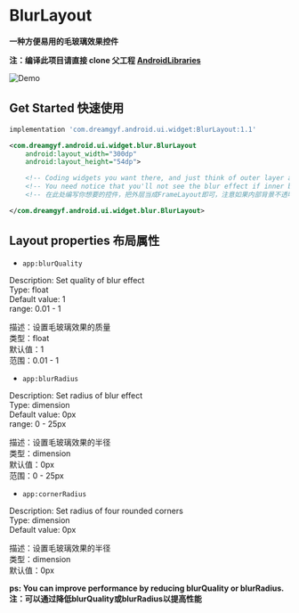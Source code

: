 # BlurLayout

**一种方便易用的毛玻璃效果控件**

**注：编译此项目请直接 clone 父工程 [AndroidLibraries](https://github.com/dreamgyf/AndroidLibraries)**

![Demo](./BlurLayout.gif)

## Get Started 快速使用

```groovy
implementation 'com.dreamgyf.android.ui.widget:BlurLayout:1.1'
```

```xml
<com.dreamgyf.android.ui.widget.blur.BlurLayout
    android:layout_width="300dp"
    android:layout_height="54dp">

    <!-- Coding widgets you want there, and just think of outer layer as FrameLayout. -->
    <!-- You need notice that you'll not see the blur effect if inner background is opaque. -->
    <!-- 在此处编写你想要的控件，把外层当成FrameLayout即可，注意如果内部背景不透明的话是看不到毛玻璃效果的 -->

</com.dreamgyf.android.ui.widget.blur.BlurLayout>
```

## Layout properties 布局属性

- `app:blurQuality`

Description: Set quality of blur effect\
Type: float\
Default value: 1\
range: 0.01 - 1

描述：设置毛玻璃效果的质量\
类型：float\
默认值：1\
范围：0.01 - 1

- `app:blurRadius`

Description: Set radius of blur effect\
Type: dimension\
Default value: 0px\
range: 0 - 25px

描述：设置毛玻璃效果的半径\
类型：dimension\
默认值：0px\
范围：0 - 25px

- `app:cornerRadius`

Description: Set radius of four rounded corners\
Type: dimension\
Default value: 0px

描述：设置毛玻璃效果的半径\
类型：dimension\
默认值：0px

**ps: You can improve performance by reducing blurQuality or blurRadius.**\
**注：可以通过降低blurQuality或blurRadius以提高性能**